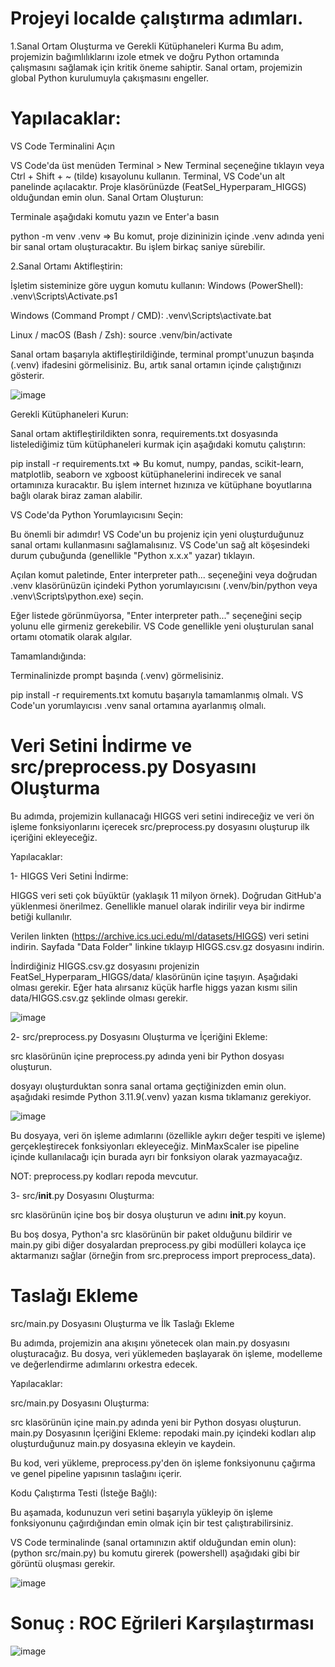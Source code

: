 # Projeyi localde çalıştırma adımları.

1.Sanal Ortam Oluşturma ve Gerekli Kütüphaneleri Kurma
Bu adım, projemizin bağımlılıklarını izole etmek ve doğru Python ortamında çalışmasını sağlamak için kritik öneme sahiptir. Sanal ortam, projemizin global Python kurulumuyla çakışmasını engeller.

# Yapılacaklar:

VS Code Terminalini Açın

VS Code'da üst menüden Terminal > New Terminal seçeneğine tıklayın veya Ctrl + Shift + ~ (tilde) kısayolunu kullanın. Terminal, VS Code'un alt panelinde açılacaktır. Proje klasörünüzde (FeatSel_Hyperparam_HIGGS) olduğundan emin olun.
Sanal Ortam Oluşturun:

Terminale aşağıdaki komutu yazın ve Enter'a basın

python -m venv .venv =>
Bu komut, proje dizininizin içinde .venv adında yeni bir sanal ortam oluşturacaktır. Bu işlem birkaç saniye sürebilir.

2.Sanal Ortamı Aktifleştirin:

İşletim sisteminize göre uygun komutu kullanın:
Windows (PowerShell): .venv\Scripts\Activate.ps1

Windows (Command Prompt / CMD): .venv\Scripts\activate.bat

Linux / macOS (Bash / Zsh): source .venv/bin/activate

Sanal ortam başarıyla aktifleştirildiğinde, terminal prompt'unuzun başında (.venv) ifadesini görmelisiniz. Bu, artık sanal ortamın içinde çalıştığınızı gösterir.

![image](https://github.com/user-attachments/assets/bb2201e1-05ce-43af-9150-108d01943a92)

Gerekli Kütüphaneleri Kurun:

Sanal ortam aktifleştirildikten sonra, requirements.txt dosyasında listelediğimiz tüm kütüphaneleri kurmak için aşağıdaki komutu çalıştırın:

pip install -r requirements.txt => Bu komut, numpy, pandas, scikit-learn, matplotlib, seaborn ve xgboost kütüphanelerini indirecek ve sanal ortamınıza kuracaktır. Bu işlem internet hızınıza ve kütüphane boyutlarına bağlı olarak biraz zaman alabilir.

VS Code'da Python Yorumlayıcısını Seçin:

Bu önemli bir adımdır! VS Code'un bu projeniz için yeni oluşturduğunuz sanal ortamı kullanmasını sağlamalısınız.
VS Code'un sağ alt köşesindeki durum çubuğunda (genellikle "Python x.x.x" yazar) tıklayın.

Açılan komut paletinde, Enter interpreter path... seçeneğini veya doğrudan .venv klasörünüzün içindeki Python yorumlayıcısını (.venv/bin/python veya .venv\Scripts\python.exe) seçin.

Eğer listede görünmüyorsa, "Enter interpreter path..." seçeneğini seçip yolunu elle girmeniz gerekebilir. VS Code genellikle yeni oluşturulan sanal ortamı otomatik olarak algılar.

Tamamlandığında:

Terminalinizde prompt başında (.venv) görmelisiniz.

pip install -r requirements.txt komutu başarıyla tamamlanmış olmalı.
VS Code'un yorumlayıcısı .venv sanal ortamına ayarlanmış olmalı.

# Veri Setini İndirme ve src/preprocess.py Dosyasını Oluşturma
Bu adımda, projemizin kullanacağı HIGGS veri setini indireceğiz ve veri ön işleme fonksiyonlarını içerecek src/preprocess.py dosyasını oluşturup ilk içeriğini ekleyeceğiz.

Yapılacaklar:

1- HIGGS Veri Setini İndirme:

HIGGS veri seti çok büyüktür (yaklaşık 11 milyon örnek). Doğrudan GitHub'a yüklenmesi önerilmez. Genellikle manuel olarak indirilir veya bir indirme betiği kullanılır.

Verilen linkten (https://archive.ics.uci.edu/ml/datasets/HIGGS) veri setini indirin. Sayfada "Data Folder" linkine tıklayıp HIGGS.csv.gz dosyasını indirin.

İndirdiğiniz HIGGS.csv.gz dosyasını projenizin FeatSel_Hyperparam_HIGGS/data/ klasörünün içine taşıyın. Aşağıdaki olması gerekir. Eğer hata alırsanız küçük harfle higgs yazan kısmı silin data/HIGGS.csv.gz şeklinde olması gerekir.

![image](https://github.com/user-attachments/assets/1ca9f1d1-8452-4172-89df-39d449535bb0)

2- src/preprocess.py Dosyasını Oluşturma ve İçeriğini Ekleme:

src klasörünün içine preprocess.py adında yeni bir Python dosyası oluşturun.

dosyayı oluşturduktan sonra sanal ortama geçtiğinizden emin olun. aşağıdaki resimde Python 3.11.9(.venv) yazan kısma tıklamanız gerekiyor. 

![image](https://github.com/user-attachments/assets/e6abd1a5-7fa8-4433-9dca-4df82788e7e2)


Bu dosyaya, veri ön işleme adımlarını (özellikle aykırı değer tespiti ve işleme) gerçekleştirecek fonksiyonları ekleyeceğiz. MinMaxScaler ise pipeline içinde kullanılacağı için burada ayrı bir fonksiyon olarak yazmayacağız.

NOT: preprocess.py kodları repoda mevcutur.

3- src/__init__.py Dosyasını Oluşturma:

src klasörünün içine boş bir dosya oluşturun ve adını __init__.py koyun.

Bu boş dosya, Python'a src klasörünün bir paket olduğunu bildirir ve main.py gibi diğer dosyalardan preprocess.py gibi modülleri kolayca içe aktarmanızı sağlar (örneğin from src.preprocess import preprocess_data).

# Taslağı Ekleme
src/main.py Dosyasını Oluşturma ve İlk Taslağı Ekleme

Bu adımda, projemizin ana akışını yönetecek olan main.py dosyasını oluşturacağız. Bu dosya, veri yüklemeden başlayarak ön işleme, modelleme ve değerlendirme adımlarını orkestra edecek.

Yapılacaklar:

src/main.py Dosyasını Oluşturma:

src klasörünün içine main.py adında yeni bir Python dosyası oluşturun.
main.py Dosyasının İçeriğini Ekleme: repodaki main.py içindeki kodları alıp oluşturduğunuz main.py dosyasına ekleyin ve kaydein.

Bu kod, veri yükleme, preprocess.py'den ön işleme fonksiyonunu çağırma ve genel pipeline yapısının taslağını içerir.

Kodu Çalıştırma Testi (İsteğe Bağlı):

Bu aşamada, kodunuzun veri setini başarıyla yükleyip ön işleme fonksiyonunu çağırdığından emin olmak için bir test çalıştırabilirsiniz.

VS Code terminalinde (sanal ortamınızın aktif olduğundan emin olun): (python src/main.py) bu komutu girerek (powershell) aşağıdaki gibi bir görüntü oluşması gerekir.

![image](https://github.com/user-attachments/assets/cae44edd-587f-4e60-9e71-6e6e663bde48)

# Sonuç : ROC Eğrileri Karşılaştırması
![image](https://github.com/user-attachments/assets/02849b92-ea86-456b-b115-0781253d8c4b)




